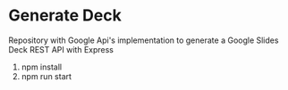 # Generate Deck

Repository with Google Api's implementation to generate a Google Slides Deck
REST API with Express

1. npm install
2. npm run start
